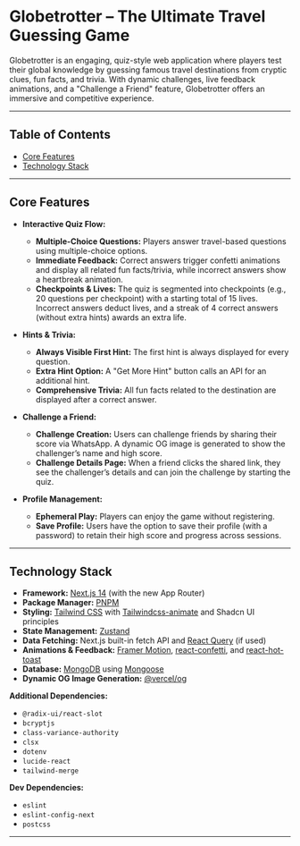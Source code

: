 # Globetrotter – The Ultimate Travel Guessing Game

Globetrotter is an engaging, quiz-style web application where players test their global knowledge by guessing famous travel destinations from cryptic clues, fun facts, and trivia. With dynamic challenges, live feedback animations, and a "Challenge a Friend" feature, Globetrotter offers an immersive and competitive experience.

---

## Table of Contents

- [Core Features](#core-features)
- [Technology Stack](#technology-stack)

---

## Core Features

- **Interactive Quiz Flow:**

  - **Multiple-Choice Questions:** Players answer travel-based questions using multiple-choice options.
  - **Immediate Feedback:** Correct answers trigger confetti animations and display all related fun facts/trivia, while incorrect answers show a heartbreak animation.
  - **Checkpoints & Lives:** The quiz is segmented into checkpoints (e.g., 20 questions per checkpoint) with a starting total of 15 lives. Incorrect answers deduct lives, and a streak of 4 correct answers (without extra hints) awards an extra life.

- **Hints & Trivia:**

  - **Always Visible First Hint:** The first hint is always displayed for every question.
  - **Extra Hint Option:** A "Get More Hint" button calls an API for an additional hint.
  - **Comprehensive Trivia:** All fun facts related to the destination are displayed after a correct answer.

- **Challenge a Friend:**

  - **Challenge Creation:** Users can challenge friends by sharing their score via WhatsApp. A dynamic OG image is generated to show the challenger’s name and high score.
  - **Challenge Details Page:** When a friend clicks the shared link, they see the challenger’s details and can join the challenge by starting the quiz.

- **Profile Management:**
  - **Ephemeral Play:** Players can enjoy the game without registering.
  - **Save Profile:** Users have the option to save their profile (with a password) to retain their high score and progress across sessions.

---

## Technology Stack

- **Framework:** [Next.js 14](https://nextjs.org/) (with the new App Router)
- **Package Manager:** [PNPM](https://pnpm.io/)
- **Styling:** [Tailwind CSS](https://tailwindcss.com/) with [Tailwindcss-animate](https://www.npmjs.com/package/tailwindcss-animate) and Shadcn UI principles
- **State Management:** [Zustand](https://github.com/pmndrs/zustand)
- **Data Fetching:** Next.js built-in fetch API and [React Query](https://react-query.tanstack.com/) (if used)
- **Animations & Feedback:** [Framer Motion](https://www.framer.com/motion/), [react-confetti](https://www.npmjs.com/package/react-confetti), and [react-hot-toast](https://react-hot-toast.com/)
- **Database:** [MongoDB](https://www.mongodb.com/) using [Mongoose](https://mongoosejs.com/)
- **Dynamic OG Image Generation:** [@vercel/og](https://vercel.com/docs/concepts/functions/edge-functions/og-image-generation)

**Additional Dependencies:**

- `@radix-ui/react-slot`
- `bcryptjs`
- `class-variance-authority`
- `clsx`
- `dotenv`
- `lucide-react`
- `tailwind-merge`

**Dev Dependencies:**

- `eslint`
- `eslint-config-next`
- `postcss`

---
